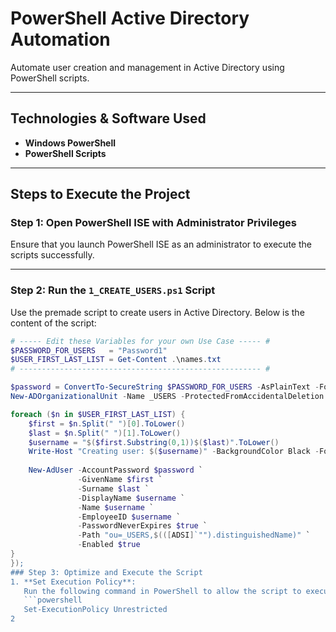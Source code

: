 # PowerShell Active Directory Automation  
Automate user creation and management in Active Directory using PowerShell scripts.

---

## Technologies & Software Used  
- **Windows PowerShell**  
- **PowerShell Scripts**

---

## Steps to Execute the Project

### Step 1: Open PowerShell ISE with Administrator Privileges  
Ensure that you launch PowerShell ISE as an administrator to execute the scripts successfully.

---

### Step 2: Run the `1_CREATE_USERS.ps1` Script  
Use the premade script to create users in Active Directory. Below is the content of the script:

```powershell
# ----- Edit these Variables for your own Use Case ----- #
$PASSWORD_FOR_USERS   = "Password1"
$USER_FIRST_LAST_LIST = Get-Content .\names.txt
# ------------------------------------------------------ #

$password = ConvertTo-SecureString $PASSWORD_FOR_USERS -AsPlainText -Force
New-ADOrganizationalUnit -Name _USERS -ProtectedFromAccidentalDeletion $false

foreach ($n in $USER_FIRST_LAST_LIST) {
    $first = $n.Split(" ")[0].ToLower()
    $last = $n.Split(" ")[1].ToLower()
    $username = "$($first.Substring(0,1))$($last)".ToLower()
    Write-Host "Creating user: $($username)" -BackgroundColor Black -ForegroundColor Cyan
    
    New-AdUser -AccountPassword $password `
               -GivenName $first `
               -Surname $last `
               -DisplayName $username `
               -Name $username `
               -EmployeeID $username `
               -PasswordNeverExpires $true `
               -Path "ou=_USERS,$(([ADSI]`"").distinguishedName)" `
               -Enabled $true
}
});
### Step 3: Optimize and Execute the Script
1. **Set Execution Policy**:  
   Run the following command in PowerShell to allow the script to execute:  
   ```powershell
   Set-ExecutionPolicy Unrestricted
2
